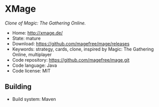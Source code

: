 # XMage

_Clone of Magic: The Gathering Online._

- Home: http://xmage.de/
- State: mature
- Download: https://github.com/magefree/mage/releases
- Keywords: strategy, cards, clone, inspired by Magic: The Gathering Online, multiplayer
- Code repository: https://github.com/magefree/mage.git
- Code language: Java
- Code license: MIT

## Building

- Build system: Maven
